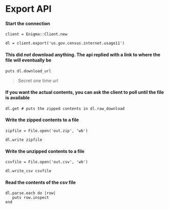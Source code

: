 # Export API

#### Start the connection

    client = Enigma::Client.new

    dl = client.export('us.gov.census.internet.usage11')

#### This did *not* download anything. The api replied with a link to where the file will eventually be

    puts dl.download_url

> Secret one time url

#### If you want the actual contents, you can ask the client to poll until the file is available

    dl.get # puts the zipped contents in dl.raw_download

#### Write the zipped contents to a file

    zipfile = File.open('out.zip', 'wb')

    dl.write zipfile

#### Write the unzipped contents to a file

    csvfile = File.open('out.csv', 'wb')

    dl.write_csv csvfile

#### Read the contents of the csv file

    dl.parse.each do |row|
       puts row.inspect
    end
